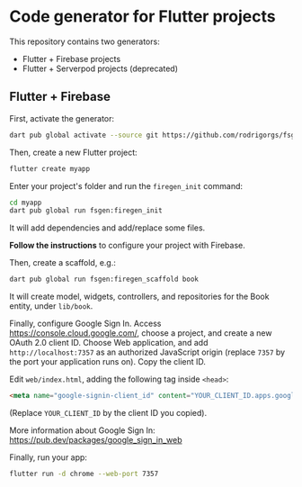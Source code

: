 # Code generator for Flutter projects

This repository contains two generators:

- Flutter + Firebase projects
- Flutter + Serverpod projects (deprecated)

## Flutter + Firebase

First, activate the generator:

```sh
dart pub global activate --source git https://github.com/rodrigorgs/fsgen
```

Then, create a new Flutter project:

```sh
flutter create myapp
```

Enter your project's folder and run the `firegen_init` command:

```sh
cd myapp
dart pub global run fsgen:firegen_init
```

It will add dependencies and add/replace some files.

**Follow the instructions** to configure your project with Firebase.

Then, create a scaffold, e.g.:

```sh
dart pub global run fsgen:firegen_scaffold book
```

It will create model, widgets, controllers, and repositories for the Book entity, under `lib/book`.

Finally, configure Google Sign In. Access <https://console.cloud.google.com/>, choose a project, and create a new OAuth 2.0 client ID. Choose Web application, and add `http://localhost:7357` as an authorized JavaScript origin (replace `7357` by the port your application runs on). Copy the client ID.

Edit `web/index.html`, adding the following tag inside `<head>`:

```html
<meta name="google-signin-client_id" content="YOUR_CLIENT_ID.apps.googleusercontent.com">
```

(Replace `YOUR_CLIENT_ID` by the client ID you copied).

More information about Google Sign In: https://pub.dev/packages/google_sign_in_web

Finally, run your app:

```sh
flutter run -d chrome --web-port 7357
```